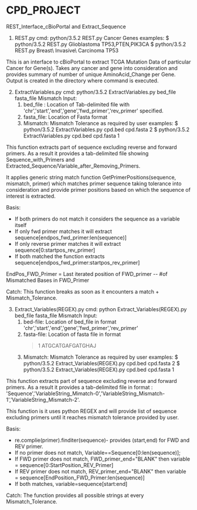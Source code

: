 # CPD_PROJECT
REST_Interface_cBioPortal and Extract_Sequence

1. REST.py
cmd: python/3.5.2 REST.py Cancer Genes
examples:
$ python/3.5.2 REST.py Glioblastoma TP53,PTEN,PIK3CA
$ python/3.5.2 REST.py Breast\ Invasive\ Carcinoma TP53 

This is an interface to cBioPortal to extract TCGA Mutation Data of particular Cancer for Gene(s). Takes any cancer and gene into consideration and provides summary of number of unique AminoAcid_Change per Gene. Output is created in the directory where command is executed.

2. ExtractVariables.py
cmd: python/3.5.2 ExtractVariables.py bed_file fasta_file Mismatch
Input:
    1. bed_file : Location of Tab-delimited file with 'chr','start','end','gene','fwd_primer','rev_primer' specified.
    2. fasta_file: Location of Fasta format
    3. Mismatch:  Mismatch Tolerance as required by user
examples:
$ python/3.5.2 ExtractVariables.py cpd.bed cpd.fasta 2
$ python/3.5.2 ExtractVariables.py cpd.bed cpd.fasta 1

This function extracts part of sequence excluding reverse and forward primers. As a result it provides a tab-delimited file showing Sequence_with_Primers and Extracted_Sequence/Variable_after_Removing_Primers.

It applies generic string match function GetPrimerPositions(sequence, mismatch, primer) which matches primer sequence taking tolerance into consideration and provide primer positions based on which the sequence of interest is extracted.

Basis:
- If both primers do not match it considers the sequence as a variable itself
- If only fwd primer matches it will extract sequence[endpos_fwd_primer:len(sequence)]
- If only reverse primer matches it will extract sequence[0:startpos_rev_primer]
- If both matched the function extracts sequence[endpos_fwd_primer:startpos_rev_primer]

EndPos_FWD_Primer =  Last iterated position of FWD_primer -- #of Mismatched Bases in FWD_Primer 

Catch:
This function breaks as soon as it encounters a match + Mismatch_Tolerance.

3. Extract_Variables(REGEX).py
cmd: python Extract_Variables(REGEX).py bed_file fasta_file Mismatch
Input:
    1. bed-file: Location of bed_file in format 'chr','start','end','gene','fwd_primer','rev_primer'
    2. fasta-file: Location of fasta file in format 
        >1
        ATGCATGAFGATGHAJ
    3. Mismatch: Mismatch Tolerance as required by user
examples:
$ python/3.5.2 Extract_Variables\(REGEX\).py cpd.bed cpd.fasta 2
$ python/3.5.2 Extract_Variables\(REGEX\).py cpd.bed cpd.fasta 1

This function extracts part of sequence excluding reverse and forward primers. As a result it provides a tab-delimited file in format : 'Sequence','VariableString_Mimatch-0','VariableString_Mismatch-1','VariableString_Mismatch-2'.

This function is it uses python REGEX and will provide list of sequence excluding primers until it reaches mismatch tolerance provided by user.

Basis:
- re.complie(primer).finditer(sequence)- provides (start,end) for FWD and REV primer.
- If no primer does not match, Variable==Sequence[0:len(sequence)];
- If FWD primer does not match, FWD_primer_end="BLANK" then variable = sequence[0:StartPosition_REV_Primer]
- If REV primer does not match, REV_primer_end="BLANK" then variable = sequence[EndPosition_FWD_Primer:len(sequence)]
- If both matches, variable=sequence[start:end]

Catch:
The function provides all possible strings at every Mismatch_Tolerance.
